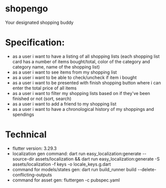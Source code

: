 # shopengo

Your designated shopping  buddy

# Specification:
- as a user i want to have a listing of all shopping lists (each shopping list card has a number of items bought/total, color of the category and category name, name of the shopping list)
- as a user i want to see items from my shopping list
- as a user i want to be able to check/uncheck if item i bought
- as a user i want to be presented with finish shopping button where i can enter the total price of all items
- as a user i want to filter my shopping lists based on if they've been finished or not (sort, search)
- as a user i want to add a friend to my shopping list
- as a user i want to have a chronological history of my shoppings and spendings

# Technical

- flutter version: 3.29.3
- localization gen command: dart run easy_localization:generate --source-dir assets/localization && dart run easy_localization:generate -S assets/localization -f keys -o locale_keys.g.dart
- command for models/states gen: dart run build_runner build --delete-conflicting-outputs
- command for asset gen: fluttergen -c pubspec.yaml  
